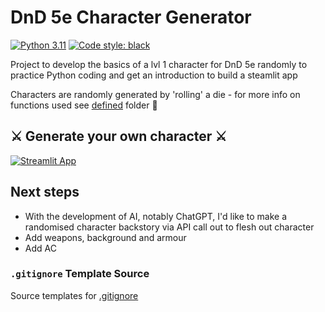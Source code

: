 # DnD 5e Character Generator

[![Python 3.11](https://img.shields.io/badge/python-3.11-blue.svg)](https://www.python.org/downloads/release/python-3110/)
<a href="https://github.com/psf/black"><img alt="Code style: black" src="https://img.shields.io/badge/code%20style-black-000000.svg"></a>

Project to develop the basics of a lvl 1 character for DnD 5e randomly to practice Python coding and get an introduction to build a steamlit app 

Characters are randomly generated by 'rolling' a die - for more info on functions used see [defined](./defined) folder :game_die:

## :crossed_swords: Generate your own character :crossed_swords:

[![Streamlit App](https://static.streamlit.io/badges/streamlit_badge_black_white.svg)](https://dndcharacter-oqm76qfkjh.streamlit.app/)

## Next steps

- With the development of AI, notably ChatGPT, I'd like to make a randomised character backstory via API call out to flesh out character 
- Add weapons, background and armour
- Add AC

### `.gitignore` Template Source

Source templates for [.gitignore](https://www.toptal.com/developers/gitignore)
